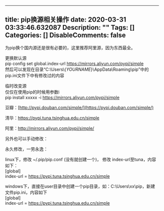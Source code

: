 
---
title: pip换源相关操作
date: 2020-03-31 03:33:46.632087
Description: ""
Tags: []
Categories: []
DisableComments: false
---
为pip换个国内源还是很有必要的，这里推荐阿里源，因为东西最全。

  
更换默认源  
pip config set global.index-url https://mirrors.aliyun.com/pypi/simple  
然后可以发现在目录“C:\Users\\{$YOUR NAME$}\AppData\Roaming\pip”中的pip.ini文件下中有修改过的内容  
  
临时改变源  
仅仅在使用pip的时候用参数i  
pip install xxxxx -i https://mirrors.aliyun.com/pypi/simple

  

豆瓣：[http://pypi.douban.com/simple/](https://pypi.douban.com/simple/)

清华：<https://pypi.tuna.tsinghua.edu.cn/simple>

阿里：http://mirrors.aliyun.com/pypi/simple/  
  

另外也可以手动修改：

永久修改，一劳永逸：  
  
linux下，修改 ~/.pip/pip.conf (没有就创建一个)， 修改 index-url至tuna，内容如下：  
 [global]  
 index-url = https://pypi.tuna.tsinghua.edu.cn/simple  
  
windows下，直接在user目录中创建一个pip目录，如：C:\Users\xx\pip，新建文件pip.ini，内容如下  
 [global]  
 index-url = https://pypi.tuna.tsinghua.edu.cn/simple  
  



